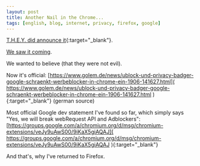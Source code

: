 ```yaml
---
layout: post
title: Another Nail in the Chrome...
tags: [english, blog, internet, privacy, firefox, google]
---
```

[T.H.E.Y. did announce it](
    https://blog.chromium.org/2018/10/trustworthy-chrome-extensions-by-default.html
){:target="_blank"}.

[We saw it coming](2019/01/23/chrome-vs-adblockers.html).

We wanted to believe (that they were not evil).

Now it's official:
[https://www.golem.de/news/ublock-und-privacy-badger-google-schraenkt-werbeblocker-in-chrome-ein-1906-141627.html](
    https://www.golem.de/news/ublock-und-privacy-badger-google-schraenkt-werbeblocker-in-chrome-ein-1906-141627.html
){:target="_blank"} (german source)

Most official Google dev statement I've found so far, which simply says "Yes, we will break webRequest API and Adblockers": 
[https://groups.google.com/a/chromium.org/d/msg/chromium-extensions/veJy9uAwS00/9iKaX5giAQAJ](
    https://groups.google.com/a/chromium.org/d/msg/chromium-extensions/veJy9uAwS00/9iKaX5giAQAJ
){:target="_blank"}

And that's, why I've returned to Firefox.